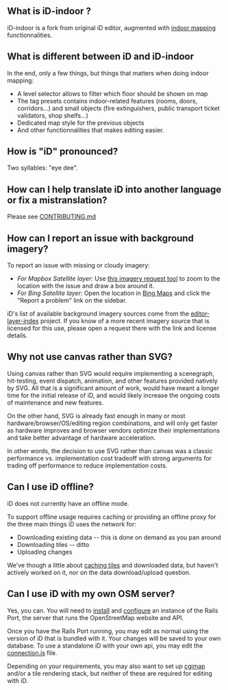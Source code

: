 ## What is iD-indoor ?

iD-indoor is a fork from original iD editor, augmented with [indoor mapping](http://wiki.openstreetmap.org/wiki/Indoor_Mapping) functionnalities.

## What is different between iD and iD-indoor

In the end, only a few things, but things that matters when doing indoor mapping:
* A level selector allows to filter which floor should be shown on map
* The tag presets contains indoor-related features (rooms, doors, corridors...) and small objects (fire extinguishers, public transport ticket validators, shop shelfs...)
* Dedicated map style for the previous objects
* And other functionnalities that makes editing easier.

## How is "iD" pronounced?

Two syllables: "eye dee".

## How can I help translate iD into another language or fix a mistranslation?

Please see [CONTRIBUTING.md](https://github.com/openstreetmap/iD/blob/master/CONTRIBUTING.md#translating)

## How can I report an issue with background imagery?

To report an issue with missing or cloudy imagery:
* _For Mapbox Satellite layer:_ Use [this imagery request tool](https://www.mapbox.com/labs/request) to zoom to the location with the issue and draw a box around it.
* _For Bing Satellite layer:_ Open the location in [Bing Maps](https://www.bing.com/maps) and click the "Report a problem" link on the sidebar.

iD's list of available background imagery sources come from the [editor-layer-index](https://github.com/osmlab/editor-layer-index)
project.  If you know of a more recent imagery source that is licensed for this use,
please open a request there with the link and license details.

## Why not use canvas rather than SVG?

Using canvas rather than SVG would require implementing a scenegraph, hit-testing,
event dispatch, animation, and other features provided natively by SVG. All that is
a significant amount of work, would have meant a longer time for the initial release
of iD, and would likely increase the ongoing costs of maintenance and new features.

On the other hand, SVG is already fast enough in many or most hardware/browser/OS/editing
region combinations, and will only get faster as hardware improves and browser vendors
optimize their implementations and take better advantage of hardware acceleration.

In other words, the decision to use SVG rather than canvas was a classic performance
vs. implementation cost tradeoff with strong arguments for trading off performance to
reduce implementation costs.

## Can I use iD offline?

iD does not currently have an offline mode.

To support offline usage requires caching or providing an offline proxy for the three
main things iD uses the network for:

* Downloading existing data -- this is done on demand as you pan around
* Downloading tiles -- ditto
* Uploading changes

We've though a little about [caching tiles](https://github.com/openstreetmap/iD/issues/127)
and downloaded data, but haven't actively worked on it, nor on the data download/upload
question.

## Can I use iD with my own OSM server?

Yes, you can. You will need to [install](https://github.com/openstreetmap/openstreetmap-website/blob/master/INSTALL.md)
and [configure](https://github.com/openstreetmap/openstreetmap-website/blob/master/CONFIGURE.md)
an instance of the Rails Port, the server that runs the OpenStreetMap website and API.

Once you have the Rails Port running, you may edit as normal using the version of iD that
is bundled with it. Your changes will be saved to your own database. To use a standalone iD with your own api, you may edit the [connection.js](https://github.com/openstreetmap/iD/blob/master/js/id/core/connection.js) file.

Depending on your requirements, you may also want to set up [cgimap](https://github.com/openstreetmap/cgimap)
and/or a tile rendering stack, but neither of these are required for editing with iD.
